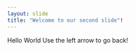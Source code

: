 ```yaml
---
layout: slide
title: "Welcome to our second slide"!
---
```

Hello World
Use the left arrow to go back!
